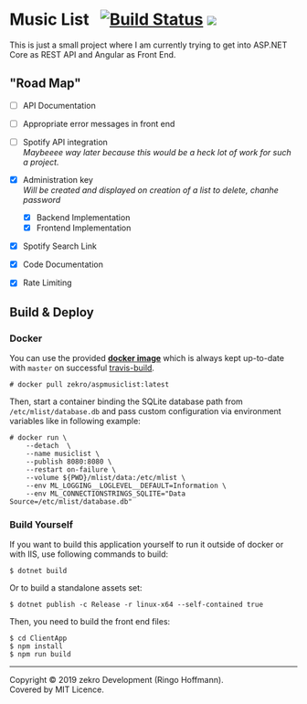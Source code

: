 # Music List &nbsp; [![Build Status](https://travis-ci.org/zekroTJA/aspmusiclist.svg?branch=master)](https://travis-ci.org/zekroTJA/aspmusiclist) [![](https://img.shields.io/badge/docker-zekro%2Faspmusiclist-16abc9?logo=docker&logoColor=16abc9)](https://hub.docker.com/r/zekro/aspmusiclist)

This is just a small project where I am currently trying to get into ASP.NET Core as REST API and Angular as Front End.

## "Road Map"

- [ ] API Documentation
- [ ] Appropriate error messages in front end
- [ ] Spotify API integration  
  *Maybeeee way later because this would be a heck lot of work for such a project.*

- [x] Administration key  
  *Will be created and displayed on creation of a list to delete, chanhe password*
  - [x] Backend Implementation
  - [x] Frontend Implementation
- [x] Spotify Search Link
- [x] Code Documentation
- [x] Rate Limiting

## Build & Deploy

### Docker

You can use the provided [**docker image**](https://hub.docker.com/r/zekro/aspmusiclist) which is always kept up-to-date with `master` on successful [travis-build](https://travis-ci.org/zekroTJA/aspmusiclist/branches).

```
# docker pull zekro/aspmusiclist:latest
```

Then, start a container binding the SQLite database path from `/etc/mlist/database.db` and pass custom configuration via environment variables like in following example:

```
# docker run \
    --detach  \
    --name musiclist \
    --publish 8080:8080 \
    --restart on-failure \
    --volume ${PWD}/mlist/data:/etc/mlist \
    --env ML_LOGGING__LOGLEVEL__DEFAULT=Information \
    --env ML_CONNECTIONSTRINGS_SQLITE="Data Source=/etc/mlist/database.db"
```

### Build Yourself

If you want to build this application yourself to run it outside of docker or with IIS, use following commands to build:

```
$ dotnet build
```

Or to build a standalone assets set:

```
$ dotnet publish -c Release -r linux-x64 --self-contained true
```

Then, you need to build the front end files:

```
$ cd ClientApp
$ npm install
$ npm run build
```

---

Copyright © 2019 zekro Development (Ringo Hoffmann).  
Covered by MIT Licence.
